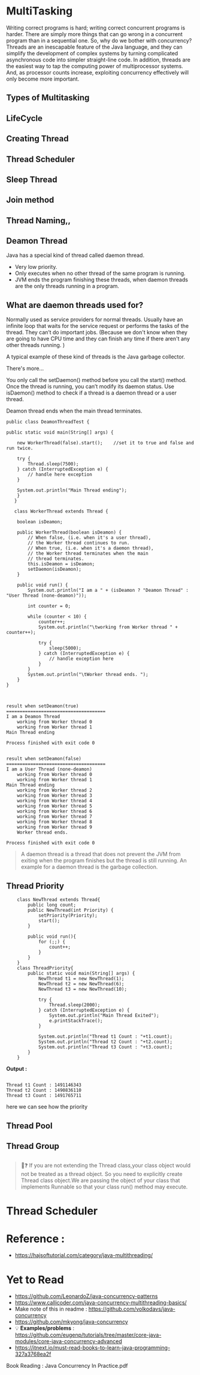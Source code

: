 # MultiTasking

Writing correct programs is hard; writing correct concurrent programs is harder.
There are simply more things that can go wrong in a concurrent program than
in a sequential one. So, why do we bother with concurrency? Threads are an
inescapable feature of the Java language, and they can simplify the development
of complex systems by turning complicated asynchronous code into simpler
straight-line code. In addition, threads are the easiest way to tap the computing
power of multiprocessor systems. And, as processor counts increase, exploiting
concurrency effectively will only become more important.


## Types of Multitasking

## LifeCycle
## Creating Thread
## Thread Scheduler
## Sleep Thread
## Join method
## Thread Naming,, 
## Deamon Thread

Java has a special kind of thread called daemon thread.

* Very low priority.
* Only executes when no other thread of the same program is running.
* JVM ends the program finishing these threads, when daemon threads are the only threads running in a program.

What are daemon threads used for?
---

Normally used as service providers for normal threads. Usually have an infinite loop that waits for the service request or performs the tasks of the thread. They can’t do important jobs. (Because we don't know when they are going to have CPU time and they can finish any time if there aren't any other threads running. )

A typical example of these kind of threads is the Java garbage collector.

There's more...

You only call the setDaemon() method before you call the start() method. Once the thread is running, you can’t modify its daemon status.
Use isDaemon() method to check if a thread is a daemon thread or a user thread.


Deamon thread ends when the main thread terminates.

```
public class DeamonThreadTest {

public static void main(String[] args) {

    new WorkerThread(false).start();    //set it to true and false and run twice.

    try {
        Thread.sleep(7500);
    } catch (InterruptedException e) {
        // handle here exception
    }

    System.out.println("Main Thread ending");
    }
   }

   class WorkerThread extends Thread {

    boolean isDeamon;

    public WorkerThread(boolean isDeamon) {
        // When false, (i.e. when it's a user thread),
        // the Worker thread continues to run.
        // When true, (i.e. when it's a daemon thread),
        // the Worker thread terminates when the main
        // thread terminates.
        this.isDeamon = isDeamon;
        setDaemon(isDeamon);
    }

    public void run() {
        System.out.println("I am a " + (isDeamon ? "Deamon Thread" : "User Thread (none-deamon)"));

        int counter = 0;

        while (counter < 10) {
            counter++;
            System.out.println("\tworking from Worker thread " + counter++);

            try {
                sleep(5000);
            } catch (InterruptedException e) {
                // handle exception here
            }
        }
        System.out.println("\tWorker thread ends. ");
    }
}



result when setDeamon(true)
=====================================
I am a Deamon Thread
    working from Worker thread 0
    working from Worker thread 1
Main Thread ending

Process finished with exit code 0


result when setDeamon(false)
=====================================
I am a User Thread (none-deamon)
    working from Worker thread 0
    working from Worker thread 1
Main Thread ending
    working from Worker thread 2
    working from Worker thread 3
    working from Worker thread 4
    working from Worker thread 5
    working from Worker thread 6
    working from Worker thread 7
    working from Worker thread 8
    working from Worker thread 9
    Worker thread ends. 

Process finished with exit code 0
```


> A daemon thread is a thread that does not prevent the JVM from exiting when the program finishes but the thread is still running. An example for a daemon thread is the garbage collection.
> 
## Thread Priority

```
    class NewThread extends Thread{
        public long count;
        public NewThread(int Priority) {
            setPriority(Priority);
            start();
        }

        public void run(){
            for (;;) {
                count++;
            }
        }
    }
    class ThreadPriority{
        public static void main(String[] args) {
            NewThread t1 = new NewThread(1);
            NewThread t2 = new NewThread(6);
            NewThread t3 = new NewThread(10);

            try {
                Thread.sleep(2000);
            } catch (InterruptedException e) {
                System.out.println("Main Thread Exited");
                e.printStackTrace();
            }

            System.out.println("Thread t1 Count : "+t1.count);
            System.out.println("Thread t2 Count : "+t2.count);
            System.out.println("Thread t3 Count : "+t3.count);
        }
    }
```

**Output :**

```

Thread t1 Count : 1491146343
Thread t2 Count : 1490836110
Thread t3 Count : 1491765711

```

here we can see how the priority 
## Thread Pool
## Thread Group
## 
## 
## 


> 🤔❓ If you are not extending the Thread class,your class object would not be treated as a thread object. So you need to explicitly create Thread class object.We are passing the object of your class that implements Runnable so that your class run() method may execute.


# Thread Scheduler

# Reference :
- https://hajsoftutorial.com/category/java-multithreading/

# Yet to Read
- https://github.com/LeonardoZ/java-concurrency-patterns
- https://www.callicoder.com/java-concurrency-multithreading-basics/
- Make note of this in readme : https://github.com/volkodavs/java-concurrency
- https://github.com/mkyong/java-concurrency
- :bulb: **Examples/problems** : https://github.com/eugenp/tutorials/tree/master/core-java-modules/core-java-concurrency-advanced
- https://itnext.io/must-read-books-to-learn-java-programming-327a3768ea2f



Book Reading : Java Concurrency In Practice.pdf